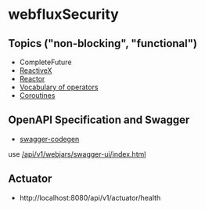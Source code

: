 # webfluxSecurity

## Topics ("non-blocking", "functional")

- CompleteFuture
- [ReactiveX](https://reactivex.io/)
- [Reactor](https://github.com/reactor/reactor)
- [Vocabulary of operators](https://reactivex.io/documentation/operators.html)
- [Coroutines](https://docs.spring.io/spring-framework/reference/languages/kotlin/coroutines.html)

## OpenAPI Specification and Swagger

- [swagger-codegen](https://swagger.io/tools/swagger-codegen/)

use [/api/v1/webjars/swagger-ui/index.html](http://localhost:8080/api/v1/webjars/swagger-ui/index.html)

## Actuator

- http://localhost:8080/api/v1/actuator/health